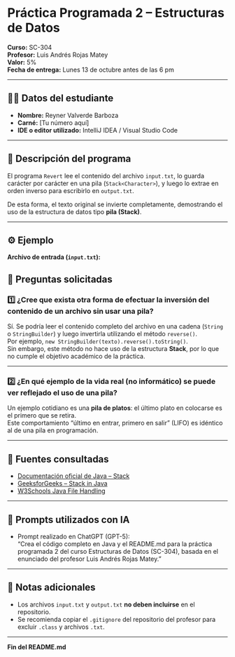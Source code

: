 # Práctica Programada 2 – Estructuras de Datos

**Curso:** SC-304  
**Profesor:** Luis Andrés Rojas Matey  
**Valor:** 5%  
**Fecha de entrega:** Lunes 13 de octubre antes de las 6 pm  

---

## 👨‍💻 Datos del estudiante
- **Nombre:** Reyner Valverde Barboza  
- **Carné:** [Tu número aquí]  
- **IDE o editor utilizado:** IntelliJ IDEA / Visual Studio Code  

---

## 🧠 Descripción del programa
El programa `Revert` lee el contenido del archivo `input.txt`, lo guarda carácter por carácter en una pila (`Stack<Character>`), y luego lo extrae en orden inverso para escribirlo en `output.txt`.

De esta forma, el texto original se invierte completamente, demostrando el uso de la estructura de datos tipo **pila (Stack)**.

---

## ⚙️ Ejemplo
**Archivo de entrada (`input.txt`):**


## 💭 Preguntas solicitadas

### 1️⃣ ¿Cree que exista otra forma de efectuar la inversión del contenido de un archivo sin usar una pila?
Sí. Se podría leer el contenido completo del archivo en una cadena (`String` o `StringBuilder`) y luego invertirla utilizando el método `reverse()`.  
Por ejemplo, `new StringBuilder(texto).reverse().toString()`.  
Sin embargo, este método no hace uso de la estructura **Stack**, por lo que no cumple el objetivo académico de la práctica.

---

### 2️⃣ ¿En qué ejemplo de la vida real (no informático) se puede ver reflejado el uso de una pila?
Un ejemplo cotidiano es una **pila de platos**: el último plato en colocarse es el primero que se retira.  
Este comportamiento “último en entrar, primero en salir” (LIFO) es idéntico al de una pila en programación.

---

## 🔗 Fuentes consultadas
- [Documentación oficial de Java – Stack](https://docs.oracle.com/en/java/javase/21/docs/api/java.base/java/util/Stack.html)
- [GeeksforGeeks – Stack in Java](https://www.geeksforgeeks.org/stack-class-in-java/)
- [W3Schools Java File Handling](https://www.w3schools.com/java/java_files.asp)

---

## 🤖 Prompts utilizados con IA
- Prompt realizado en ChatGPT (GPT-5):  
  “Crea el código completo en Java y el README.md para la práctica programada 2 del curso Estructuras de Datos (SC-304), basada en el enunciado del profesor Luis Andrés Rojas Matey.”

---

## 🧾 Notas adicionales
- Los archivos `input.txt` y `output.txt` **no deben incluirse** en el repositorio.  
- Se recomienda copiar el `.gitignore` del repositorio del profesor para excluir `.class` y archivos `.txt`.

---

**Fin del README.md**
